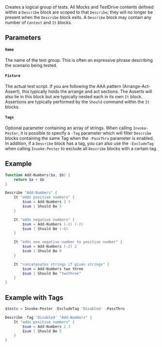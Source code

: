 Creates a logical group of tests.  All Mocks and TestDrive contents defined within a `Describe` block are scoped to that `Describe`; they will no longer be present when the `Describe` block exits.  A `Describe`
block may contain any number of `Context` and `It` blocks.

## Parameters

#### `Name`

The name of the test group. This is often an expressive phrase describing the scenario being tested.

#### `Fixture`

The actual test script. If you are following the AAA pattern (Arrange-Act-Assert), this typically holds the arrange and act sections. The Asserts will also lie in this block but are typically nested each in its own `It` block.  Assertions are typically performed by the `Should` command within the `It` blocks.

#### `Tags`

Optional parameter containing an array of strings.  When calling `Invoke-Pester`, it is possible to specify a `-Tag` parameter which will filter  `Describe` blocks containing the same Tag when the `-PassThru` parameter is enabled. In addition, if a `Describe` block has a tag, you can also use the `-ExcludeTag` when calling `Invoke-Pester` to exclude all `Describe` blocks with a certain tag.

## Example

```powershell
function Add-Numbers($a, $b) {
    return $a + $b
}

Describe "Add-Numbers" {
    It "adds positive numbers" {
        $sum = Add-Numbers 2 3
        $sum | Should Be 5
    }

    It "adds negative numbers" {
        $sum = Add-Numbers (-2) (-2)
        $sum | Should Be (-4)
    }

    It "adds one negative number to positive number" {
        $sum = Add-Numbers (-2) 2
        $sum | Should Be 0
    }

    It "concatenates strings if given strings" {
        $sum = Add-Numbers two three
        $sum | Should Be "twothree"
    }
}
```

## Example with Tags

```powershell
$tests = Invoke-Pester -ExcludeTag 'Disabled' -PassThru

Describe -Tag 'Disabled' "Add-Numbers" {
    It "adds positive numbers" {
        $sum = Add-Numbers 2 3
        $sum | Should Be 5
    }
}
```
